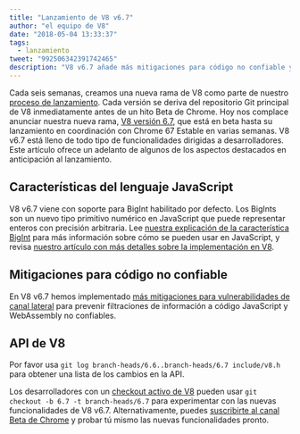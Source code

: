 ```yaml
---
title: "Lanzamiento de V8 v6.7"
author: "el equipo de V8"
date: "2018-05-04 13:33:37"
tags: 
  - lanzamiento
tweet: "992506342391742465"
description: "V8 v6.7 añade más mitigaciones para código no confiable y soporta BigInt."
---
```

Cada seis semanas, creamos una nueva rama de V8 como parte de nuestro [proceso de lanzamiento](/docs/release-process). Cada versión se deriva del repositorio Git principal de V8 inmediatamente antes de un hito Beta de Chrome. Hoy nos complace anunciar nuestra nueva rama, [V8 versión 6.7](https://chromium.googlesource.com/v8/v8.git/+log/branch-heads/6.7), que está en beta hasta su lanzamiento en coordinación con Chrome 67 Estable en varias semanas. V8 v6.7 está lleno de todo tipo de funcionalidades dirigidas a desarrolladores. Este artículo ofrece un adelanto de algunos de los aspectos destacados en anticipación al lanzamiento.

<!--truncate-->
## Características del lenguaje JavaScript

V8 v6.7 viene con soporte para BigInt habilitado por defecto. Los BigInts son un nuevo tipo primitivo numérico en JavaScript que puede representar enteros con precisión arbitraria. Lee [nuestra explicación de la característica BigInt](/features/bigint) para más información sobre cómo se pueden usar en JavaScript, y revisa [nuestro artículo con más detalles sobre la implementación en V8](/blog/bigint).

## Mitigaciones para código no confiable

En V8 v6.7 hemos implementado [más mitigaciones para vulnerabilidades de canal lateral](/docs/untrusted-code-mitigations) para prevenir filtraciones de información a código JavaScript y WebAssembly no confiables.

## API de V8

Por favor usa `git log branch-heads/6.6..branch-heads/6.7 include/v8.h` para obtener una lista de los cambios en la API.

Los desarrolladores con un [checkout activo de V8](/docs/source-code#using-git) pueden usar `git checkout -b 6.7 -t branch-heads/6.7` para experimentar con las nuevas funcionalidades de V8 v6.7. Alternativamente, puedes [suscribirte al canal Beta de Chrome](https://www.google.com/chrome/browser/beta.html) y probar tú mismo las nuevas funcionalidades pronto.
